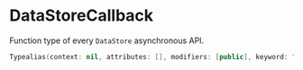 # DataStoreCallback

Function type of every `DataStore` asynchronous API.

``` swift
Typealias(context: nil, attributes: [], modifiers: [public], keyword: "typealias", name: "DataStoreCallback", initializedType: Optional("(DataStoreResult<Result>) -> Void"), genericParameters: [Result], genericRequirements: [])
```
